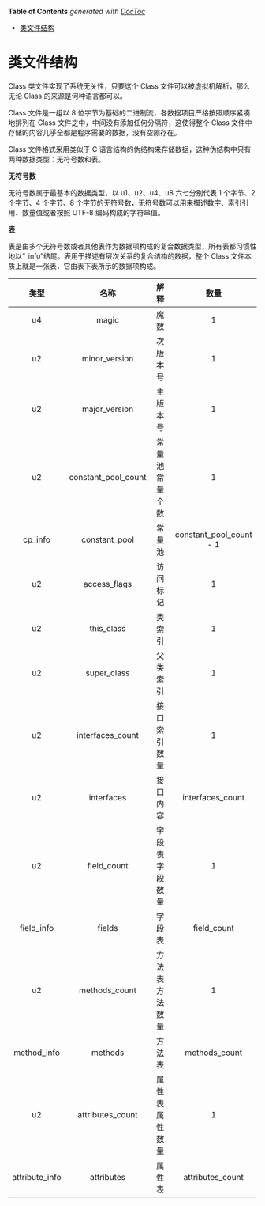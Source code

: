 <!-- START doctoc generated TOC please keep comment here to allow auto update -->
<!-- DON'T EDIT THIS SECTION, INSTEAD RE-RUN doctoc TO UPDATE -->
**Table of Contents**  *generated with [DocToc](https://github.com/thlorenz/doctoc)*

- [类文件结构](#%E7%B1%BB%E6%96%87%E4%BB%B6%E7%BB%93%E6%9E%84)

<!-- END doctoc generated TOC please keep comment here to allow auto update -->

# 类文件结构

Class 类文件实现了系统无关性，只要这个 Class 文件可以被虚拟机解析，那么无论 Class 的来源是何种语言都可以。

Class 文件是一组以 8 位字节为基础的二进制流，各数据项目严格按照顺序紧凑地排列在 Class 文件之中，中间没有添加任何分隔符，这使得整个 Class 文件中存储的内容几乎全都是程序需要的数据，没有空隙存在。

Class 文件格式采用类似于 C 语言结构的伪结构来存储数据，这种伪结构中只有两种数据类型：无符号数和表。

**无符号数**

无符号数属于最基本的数据类型，以 u1、u2、u4、u8 六七分别代表 1 个字节、2 个字节、4 个字节、8 个字节的无符号数，无符号数可以用来描述数字、索引引用、数量值或者按照 UTF-8 编码构成的字符串值。

**表**

表是由多个无符号数或者其他表作为数据项构成的复合数据类型，所有表都习惯性地以“_info”结尾。表用于描述有层次关系的复合结构的数据，整个 Class 文件本质上就是一张表，它由表下表所示的数据项构成。

|类型|名称|解释|数量|
|:---:|:---:|:---:|:---:|
|u4|magic|魔数|1|
|u2|minor_version|次版本号|1|
|u2|major_version|主版本号|1|
|u2|constant_pool_count|常量池常量个数|1|
|cp_info|constant_pool|常量池|constant_pool_count - 1|
|u2|access_flags|访问标记|1|
|u2|this_class|类索引|1|
|u2|super_class|父类索引|1|
|u2|interfaces_count|接口索引数量|1|
|u2|interfaces|接口内容|interfaces_count|
|u2|field_count|字段表字段数量|1|
|field_info|fields|字段表|field_count|
|u2|methods_count|方法表方法数量|1|
|method_info|methods|方法表|methods_count|
|u2|attributes_count|属性表属性数量|1|
|attribute_info|attributes|属性表|attributes_count|